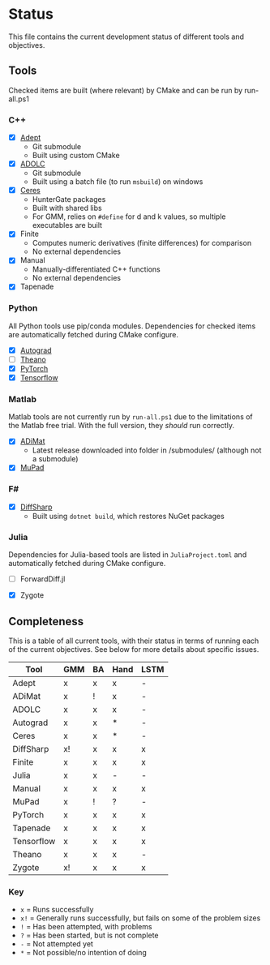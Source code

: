 # Status

This file contains the current development status of different tools and objectives.

## Tools

Checked items are built (where relevant) by CMake and can be run by run-all.ps1

### C++
- [x] [Adept](https://github.com/rjhogan/Adept-2)
	- Git submodule
	- Built using custom CMake
- [x] [ADOLC](https://gitlab.com/adol-c/adol-c)
	- Git submodule
	- Built using a batch file (to run `msbuild`) on windows
- [x] [Ceres](https://github.com/ceres-solver/ceres-solver)
	- HunterGate packages
	- Built with shared libs
	- For GMM, relies on `#define` for d and k values, so multiple executables are built
- [x] Finite
	- Computes numeric derivatives (finite differences) for comparison
	- No external dependencies
- [x] Manual
	- Manually-differentiated C++ functions
	- No external dependencies
- [x] Tapenade

### Python
All Python tools use pip/conda modules. Dependencies for checked items are automatically fetched during CMake configure.
- [x] [Autograd](https://github.com/HIPS/autograd)
- [ ] [Theano](https://github.com/Theano/Theano)
- [x] [PyTorch](https://pytorch.org/)
- [x] [Tensorflow](https://www.tensorflow.org/)

### Matlab
Matlab tools are not currently run by `run-all.ps1` due to the limitations of the Matlab free trial. With the full version, they *should* run correctly.
- [x] [ADiMat](http://www.sc.informatik.tu-darmstadt.de/res/sw/adimat/)
	- Latest release downloaded into folder in /submodules/ (although not a submodule)
- [x] [MuPad](https://www.mathworks.com/discovery/mupad.html)

### F#
- [x] [DiffSharp](https://github.com/DiffSharp/DiffSharp)
	- Built using `dotnet build`, which restores NuGet packages

### Julia
Dependencies for Julia-based tools are listed in `JuliaProject.toml` and automatically fetched during CMake configure.
- [ ] ForwardDiff.jl
- [x] Zygote


## Completeness

This is a table of all current tools, with their status in terms of running each of the current objectives. See below for more details about specific issues.

| Tool      | GMM   | BA    | Hand  | LSTM  |
| --------- | ----- | ----- | ----- | ----- |
| Adept     |   x   |   x   |   x   |   -   |
| ADiMat	|   x   |   !   |   x   |   -   |
| ADOLC     |   x   |   x   |   x   |   -   |
| Autograd  |   x   |   x   |   *   |   -   |
| Ceres     |   x   |   x   |   *   |   -   |
| DiffSharp |   x!  |   x   |   x   |   x   |
| Finite    |   x   |   x   |   x   |   x   |
| Julia     |   x   |   x   |   -   |   -   |
| Manual    |   x   |   x   |   x   |   x   |
| MuPad     |   x   |   !   |   ?   |   -   |
| PyTorch   |   x   |   x   |   x   |   x   |
| Tapenade  |   x   |   x   |   x   |   x   |
| Tensorflow|   x   |   x   |   x   |   x   |
| Theano    |   x   |   x   |   x   |   -   |
| Zygote    |   x!  |   x   |   x   |   x   |

### Key
- `x` = Runs successfully
- `x!` = Generally runs successfully, but fails on some of the problem sizes
- `!` = Has been attempted, with problems
- `?` = Has been started, but is not complete
- `-` = Not attempted yet
- `*` = Not possible/no intention of doing
